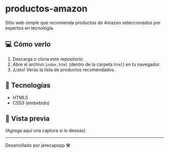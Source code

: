 # productos-amazon

Sitio web simple que recomienda productos de Amazon seleccionados por expertos en tecnología.

## 💻 Cómo verlo

1. Descarga o clona este repositorio.
2. Abre el archivo `index.html` (dentro de la carpeta `html`) en tu navegador.
3. ¡Listo! Verás la lista de productos recomendados.

## 🧰 Tecnologías

- HTML5
- CSS3 (embebido)

## 📸 Vista previa

(Agrega aquí una captura si lo deseas)

---

Desarrollado por jerecapopp 🛠️
